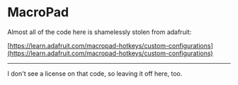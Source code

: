 # MacroPad

Almost all of the code here is shamelessly stolen from adafruit:

[https://learn.adafruit.com/macropad-hotkeys/custom-configurations](https://learn.adafruit.com/macropad-hotkeys/custom-configurations)

---

I don't see a license on that code, so leaving it off here, too.
